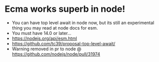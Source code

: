 # Ecma works superb in node!

- You can have top level await in node now, but its still an experimental thing you may read at node docs for esm.
- You must have 14.0 or later...
- <https://nodejs.org/api/esm.html>
- <https://github.com/tc39/proposal-top-level-await/>
- Warning removed in pr to node @ <https://github.com/nodejs/node/pull/31974>
